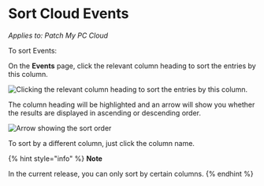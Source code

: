 # Sort Cloud Events

_Applies to: Patch My PC Cloud_

To sort Events:

On the **Events** page, click the relevant column heading to sort the entries by this column.

![Clicking the relevant column heading to sort the entries by this column.](../../.gitbook/assets/image-\(627\).png)

The column heading will be highlighted and an arrow will show you whether the results are displayed in ascending or descending order.

![Arrow showing the sort order](../../.gitbook/assets/image-\(1774\).png)

To sort by a different column, just click the column name.

{% hint style="info" %}
**Note**

In the current release, you can only sort by certain columns.
{% endhint %}
